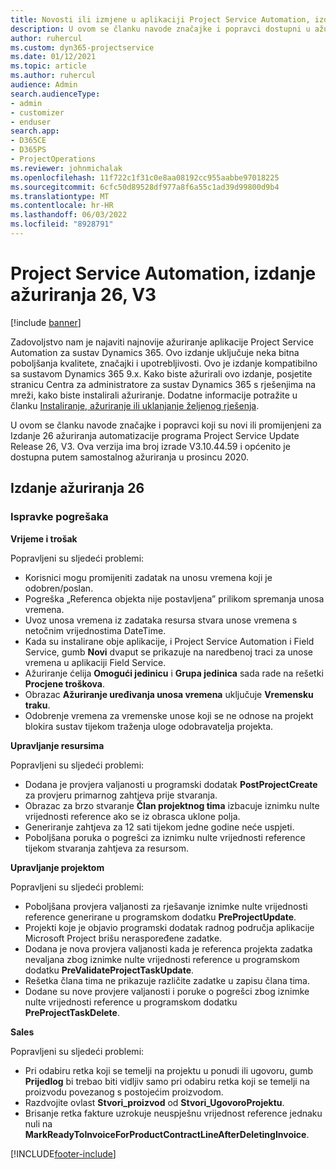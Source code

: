 ```yaml
---
title: Novosti ili izmjene u aplikaciji Project Service Automation, izdanje ažuriranja 26, V3
description: U ovom se članku navode značajke i popravci dostupni u ažuriranju 26., V3 za automatizaciju usluge project service.
author: ruhercul
ms.custom: dyn365-projectservice
ms.date: 01/12/2021
ms.topic: article
ms.author: ruhercul
audience: Admin
search.audienceType:
- admin
- customizer
- enduser
search.app:
- D365CE
- D365PS
- ProjectOperations
ms.reviewer: johnmichalak
ms.openlocfilehash: 11f722c1f31c0e8aa08192cc955aabbe97018225
ms.sourcegitcommit: 6cfc50d89528df977a8f6a55c1ad39d99800d9b4
ms.translationtype: MT
ms.contentlocale: hr-HR
ms.lasthandoff: 06/03/2022
ms.locfileid: "8928791"
---
```

# <a name="project-service-automation-update-release-26-v3"></a>Project Service Automation, izdanje ažuriranja 26, V3

[!include [banner](../includes/psa-now-project-operations.md)]

Zadovoljstvo nam je najaviti najnovije ažuriranje aplikacije Project Service Automation za sustav Dynamics 365. Ovo izdanje uključuje neka bitna poboljšanja kvalitete, značajki i upotrebljivosti. Ovo je izdanje kompatibilno sa sustavom Dynamics 365 9.x. Kako biste ažurirali ovo izdanje, posjetite stranicu Centra za administratore za sustav Dynamics 365 s rješenjima na mreži, kako biste instalirali ažuriranje. Dodatne informacije potražite u članku [Instaliranje, ažuriranje ili uklanjanje željenog rješenja](/power-platform/admin/install-remove-preferred-solution).

U ovom se članku navode značajke i popravci koji su novi ili promijenjeni za Izdanje 26 ažuriranja automatizacije programa Project Service Update Release 26, V3. Ova verzija ima broj izrade V3.10.44.59 i općenito je dostupna putem samostalnog ažuriranja u prosincu 2020.

## <a name="update-release-26"></a>Izdanje ažuriranja 26

### <a name="bug-fixes"></a>Ispravke pogrešaka

**Vrijeme i trošak**

Popravljeni su sljedeći problemi:

- Korisnici mogu promijeniti zadatak na unosu vremena koji je odobren/poslan.
- Pogreška „Referenca objekta nije postavljena” prilikom spremanja unosa vremena.
- Uvoz unosa vremena iz zadataka resursa stvara unose vremena s netočnim vrijednostima DateTime.
- Kada su instalirane obje aplikacije, i Project Service Automation i Field Service, gumb **Novi** dvaput se prikazuje na naredbenoj traci za unose vremena u aplikaciji Field Service.
- Ažuriranje ćelija **Omogući jedinicu** i **Grupa jedinica** sada rade na rešetki **Procjene troškova**.
- Obrazac **Ažuriranje uređivanja unosa vremena** uključuje **Vremensku traku**.
- Odobrenje vremena za vremenske unose koji se ne odnose na projekt blokira sustav tijekom traženja uloge odobravatelja projekta.

**Upravljanje resursima**

Popravljeni su sljedeći problemi:

- Dodana je provjera valjanosti u programski dodatak **PostProjectCreate** za provjeru primarnog zahtjeva prije stvaranja.
- Obrazac za brzo stvaranje **Član projektnog tima** izbacuje iznimku nulte vrijednosti reference ako se iz obrasca uklone polja.
- Generiranje zahtjeva za 12 sati tijekom jedne godine neće uspjeti.
- Poboljšana poruka o pogrešci za iznimku nulte vrijednosti reference tijekom stvaranja zahtjeva za resursom.

**Upravljanje projektom**

Popravljeni su sljedeći problemi:

- Poboljšana provjera valjanosti za rješavanje iznimke nulte vrijednosti reference generirane u programskom dodatku **PreProjectUpdate**.
- Projekti koje je objavio programski dodatak radnog područja aplikacije Microsoft Project brišu neraspoređene zadatke.
- Dodana je nova provjera valjanosti kada je referenca projekta zadatka nevaljana zbog iznimke nulte vrijednosti reference u programskom dodatku **PreValidateProjectTaskUpdate**.
- Rešetka člana tima ne prikazuje različite zadatke u zapisu člana tima.
- Dodane su nove provjere valjanosti i poruke o pogrešci zbog iznimke nulte vrijednosti reference u programskom dodatku **PreProjectTaskDelete**.

**Sales**

Popravljeni su sljedeći problemi:

- Pri odabiru retka koji se temelji na projektu u ponudi ili ugovoru, gumb **Prijedlog** bi trebao biti vidljiv samo pri odabiru retka koji se temelji na proizvodu povezanog s postojećim proizvodom.
- Razdvojite ovlast **Stvori_proizvod** od **Stvori_UgovoroProjektu**.
- Brisanje retka fakture uzrokuje neuspješnu vrijednost reference jednaku nuli na **MarkReadyToInvoiceForProductContractLineAfterDeletingInvoice**.


[!INCLUDE[footer-include](../includes/footer-banner.md)]
